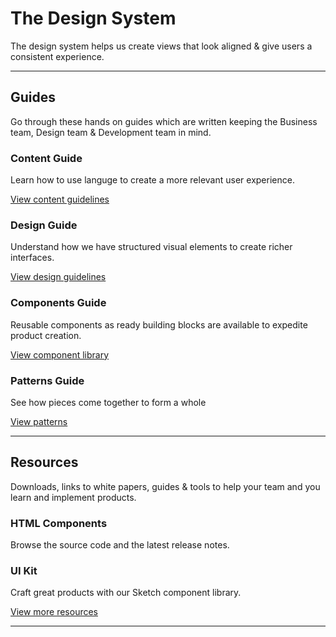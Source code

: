 # The Design System

The design system helps us create views that look aligned & give users a consistent experience.

---

## Guides

Go through these hands on guides which are written keeping the Business team, Design team & Development team in mind.

### Content Guide

Learn how to use languge to create a more relevant user experience.

[View content guidelines](content.md)

### Design Guide

Understand how we have structured visual elements to create richer interfaces.

[View design guidelines](design.md)

### Components Guide

Reusable components as ready building blocks are available to expedite product creation.

[View component library](components.md)

### Patterns Guide

See how pieces come together to form a whole

[View patterns](patterns.md)

---

## Resources

Downloads, links to white papers, guides & tools to help your team and you learn and implement products.

### HTML Components

Browse the source code and the latest release notes.

### UI Kit

Craft great products with our Sketch component library.

[View more resources](resources.md)

---

<!-- ## Content (to be done with Sandhya)

--- -->
